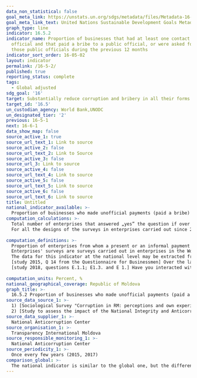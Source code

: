 ```yaml
---
data_non_statistical: false
goal_meta_link: https://unstats.un.org/sdgs/metadata/files/Metadata-16-05-02.pdf
goal_meta_link_text: United Nations Sustainable Development Goals Metadata (pdf 1361kB)
graph_type: line
indicator: 16.5.2
indicator_name: Proportion of businesses that had at least one contact with a public
  official and that paid a bribe to a public official, or were asked for a bribe by
  those public officials during the previous 12 months
indicator_sort_order: 16-05-02
layout: indicator
permalink: /16-5-2/
published: true
reporting_status: complete
tags:
  - Global adjusted
sdg_goal: '16'
target: Substantially reduce corruption and bribery in all their forms
target_id: '16.5'
un_custodian_agency: World Bank,UNODC
un_designated_tier: '2'
previous: 16-5-1
next: 16-6-1
data_show_map: false
source_active_1: true
source_url_text_1: Link to source
source_active_2: false
source_url_text_2: Link to Source
source_active_3: false
source_url_3: Link to source
source_active_4: false
source_url_text_4: Link to source
source_active_5: false
source_url_text_5: Link to source
source_active_6: false
source_url_text_6: Link to source
title: Untitled
national_indicator_available: >-
  Proportion of businesses who made unofficial payments (paid a bribe) during the previous 12 months
computation_calculations: >-
  Total number of enterprises that answered „yes” the question if over the last 12 month they have made at least one informal payment (bribe) or offered a present to a tax official, or from who a bribe or a present was requested during the period of reference, out of the total number of enterprises included in the survey, who had at least one contact with a tax official during the respective period * 100<br> 
  For all the designs of the surveys in enterprises carried out since 2016, the resulting dataset is based on a weighted sample. Hence, the value of the indicator, which is calculated using Stata, includes these sampling weights, as well as the design layers.<br> 
  
computation_definitions: >-
  Proportion of enterprises from whom a present or an informal payment (bribe) was requested, when they met fiscal officials. The data for this indicator are collected within [enterprises' surveys](http://www.enterprisesurveys.org), which include a standard question in which respondents are asked if they have been subject to an inspection or have been invited to meet with the representatives of tax authorities. If the respondents answer „yes”, there is a follow-up question, in which they are asked if it is expected for them to provide a present or to make an unofficial payment during such inspections / meetings. The response options are: „yes”, „no”, „do not know” and „refuse”.<br> 
  Enterprises' surveys are surveys carried out in enterprises in the World Bank's client countries. The survey focuses on different business environment aspects, as well as on outcome measures of the company, such as annual sale, productivity, etc. The survey is carried out for every country for about 4-5 years.<br> 
  The data for this indicator at the national level may be extracted from two sources: <br> 
  [study 2015, Q 14 from the Questionnaire for Businessmen] Over the last year, have you (or anyone from your enterprise) made unofficial payment or offered presents to employees of the following institutions/services/areas?<br> 
  [study 2018, questions E.1.1; E1.3. and E 1.] Have you interacted with the following institutions over the last 12 months?  Have you made unofficial payments over the last 12 months? Have you offered presents over the last 12 months? <br> 
  
computation_units: Percent, %
national_geographical_coverage: Republic of Moldova
graph_title: >-
  16.5.2 Proportion of businesses who made unofficial payments (paid a bribe) during the previous 12 months 
source_data_source_1: >-
  1) [Sociological Survey "Corruption in RM: perceptions and own experiences of business people and households, 2015](http://www.transparency.md/wp-content/uploads/2017/06/TI_Moldova_Cercetare_Sociologica_2015.pdf) <br> 
  2) [Study to assess the impact of the National Integrity and Anticorruption Strategy – Moldova 2017](http://www.md.undp.org/content/moldova/ro/home/library/effective_governance/studiu-de-evaluare-a-impactului-strategiei-naionale-de-integrita.html)
source_data_supplier_1: >-
  National Anticorruption Center
source_organisation_1: >-
  Transparency International Moldova
source_responsible_monitoring_1: >-
  National Anticorruption Center
source_periodicity_1: >-
  Once every few years (2015, 2017)
comparison_global: >-
  The national indicator is similar to the global one, but the differences are as follows: the source for data collection differs, as for the global indicator they use surveys in enterprises carried out based on the World Bank methodology once per 4-5 years. Another difference would be the different questions in the national survey questionnaires carried out in 2015 and 2018, as well as certain difference in the data calculation formulas
---
```


